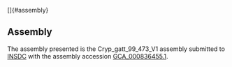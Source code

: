 []{#assembly}

Assembly
--------

The assembly presented is the Cryp\_gatt\_99\_473\_V1 assembly submitted
to [INSDC](http://www.insdc.org) with the assembly accession
[GCA\_000836455.1](http://www.ebi.ac.uk/ena/data/view/GCA_000836455.1).
